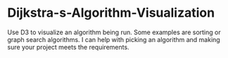 # Dijkstra-s-Algorithm-Visualization
Use D3 to visualize an algorithm being run. Some examples are sorting or graph search algorithms. I can help with picking an algorithm and making sure your project meets the requirements.
